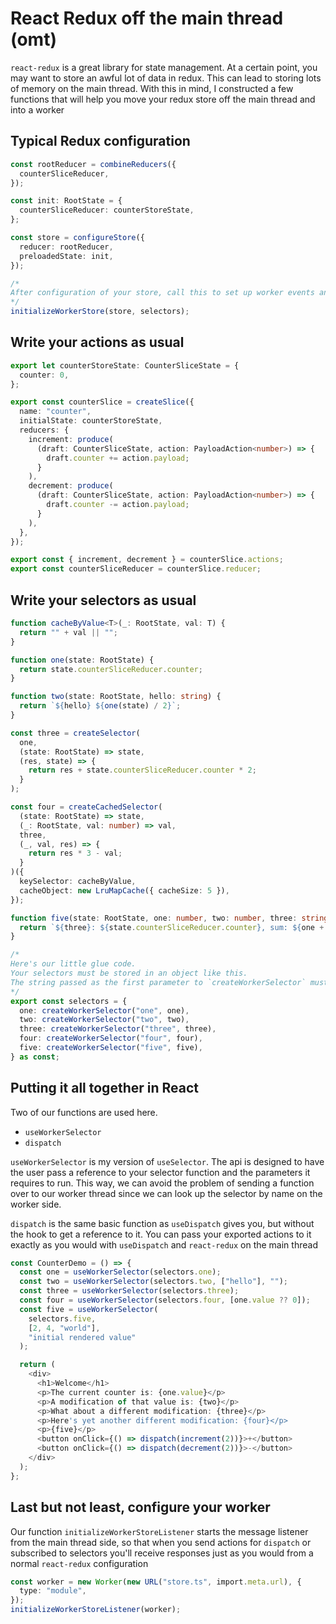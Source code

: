 # React Redux off the main thread (omt)

`react-redux` is a great library for state management. At a certain point, you may want to store an awful lot of data in redux. This can lead to storing lots of memory on the main thread. With this in mind, I constructed a few functions that will help you move your redux store off the main thread and into a worker

## Typical Redux configuration

```typescript
const rootReducer = combineReducers({
  counterSliceReducer,
});

const init: RootState = {
  counterSliceReducer: counterStoreState,
};

const store = configureStore({
  reducer: rootReducer,
  preloadedState: init,
});

/* 
After configuration of your store, call this to set up worker events and subscriptions 
*/
initializeWorkerStore(store, selectors);
```

## Write your actions as usual

```typescript
export let counterStoreState: CounterSliceState = {
  counter: 0,
};

export const counterSlice = createSlice({
  name: "counter",
  initialState: counterStoreState,
  reducers: {
    increment: produce(
      (draft: CounterSliceState, action: PayloadAction<number>) => {
        draft.counter += action.payload;
      }
    ),
    decrement: produce(
      (draft: CounterSliceState, action: PayloadAction<number>) => {
        draft.counter -= action.payload;
      }
    ),
  },
});

export const { increment, decrement } = counterSlice.actions;
export const counterSliceReducer = counterSlice.reducer;
```

## Write your selectors as usual

```typescript
function cacheByValue<T>(_: RootState, val: T) {
  return "" + val || "";
}

function one(state: RootState) {
  return state.counterSliceReducer.counter;
}

function two(state: RootState, hello: string) {
  return `${hello} ${one(state) / 2}`;
}

const three = createSelector(
  one,
  (state: RootState) => state,
  (res, state) => {
    return res + state.counterSliceReducer.counter * 2;
  }
);

const four = createCachedSelector(
  (state: RootState) => state,
  (_: RootState, val: number) => val,
  three,
  (_, val, res) => {
    return res * 3 - val;
  }
)({
  keySelector: cacheByValue,
  cacheObject: new LruMapCache({ cacheSize: 5 }),
});

function five(state: RootState, one: number, two: number, three: string) {
  return `${three}: ${state.counterSliceReducer.counter}, sum: ${one + two}`;
}

/* 
Here's our little glue code.
Your selectors must be stored in an object like this.
The string passed as the first parameter to `createWorkerSelector` must match the json key exactly.
*/
export const selectors = {
  one: createWorkerSelector("one", one),
  two: createWorkerSelector("two", two),
  three: createWorkerSelector("three", three),
  four: createWorkerSelector("four", four),
  five: createWorkerSelector("five", five),
} as const;
```

## Putting it all together in React

Two of our functions are used here.

- `useWorkerSelector`
- `dispatch`

`useWorkerSelector` is my version of `useSelector`. The api is designed to have the user pass a reference to your selector function and the parameters it requires to run. This way, we can avoid the problem of sending a function over to our worker thread since we can look up the selector by name on the worker side.

`dispatch` is the same basic function as `useDispatch` gives you, but without the hook to get a reference to it. You can pass your exported actions to it exactly as you would with `useDispatch` and `react-redux` on the main thread

```typescript
const CounterDemo = () => {
  const one = useWorkerSelector(selectors.one);
  const two = useWorkerSelector(selectors.two, ["hello"], "");
  const three = useWorkerSelector(selectors.three);
  const four = useWorkerSelector(selectors.four, [one.value ?? 0]);
  const five = useWorkerSelector(
    selectors.five,
    [2, 4, "world"],
    "initial rendered value"
  );

  return (
    <div>
      <h1>Welcome</h1>
      <p>The current counter is: {one.value}</p>
      <p>A modification of that value is: {two}</p>
      <p>What about a different modification: {three}</p>
      <p>Here's yet another different modification: {four}</p>
      <p>{five}</p>
      <button onClick={() => dispatch(increment(2))}>+</button>
      <button onClick={() => dispatch(decrement(2))}>-</button>
    </div>
  );
};
```

## Last but not least, configure your worker

Our function `initializeWorkerStoreListener` starts the message listener from the main thread side, so that when you send actions for `dispatch` or subscribed to selectors you'll receive responses just as you would from a normal `react-redux` configuration

```typescript
const worker = new Worker(new URL("store.ts", import.meta.url), {
  type: "module",
});
initializeWorkerStoreListener(worker);
```
